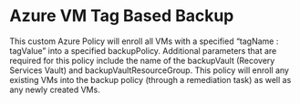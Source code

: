 # Azure VM Tag Based Backup

This custom Azure Policy will enroll all VMs with a specified “tagName : tagValue” into a specified backupPolicy. Additional parameters that are required for this policy include the name of the backupVault (Recovery Services Vault) and backupVaultResourceGroup. This policy will enroll any existing VMs into the backup policy (through a remediation task) as well as any newly created VMs.
